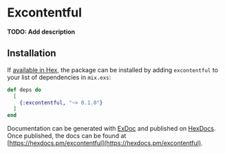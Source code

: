 # Excontentful

**TODO: Add description**

## Installation

If [available in Hex](https://hex.pm/docs/publish), the package can be installed
by adding `excontentful` to your list of dependencies in `mix.exs`:

```elixir
def deps do
  [
    {:excontentful, "~> 0.1.0"}
  ]
end
```

Documentation can be generated with [ExDoc](https://github.com/elixir-lang/ex_doc)
and published on [HexDocs](https://hexdocs.pm). Once published, the docs can
be found at [https://hexdocs.pm/excontentful](https://hexdocs.pm/excontentful).

